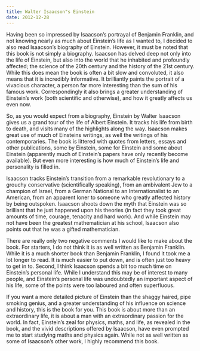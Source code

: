 ```yaml
---
title: Walter Isaacson"s Einstein
date: 2012-12-28
---
```


<!--kg-card-begin: html--><p>Having been so impressed by Isaacson’s portrayal of Benjamin Franklin, and not knowing nearly as much about Einstein’s life as I wanted to, I decided to also read Isaacson’s biography of Einstein. However, it must be noted that this book is not simply a biography. Isaacson has delved deep not only into the life of Einstein, but also into the world that he inhabited and profoundly affected; the science of the 20th century and the history of the 21st century. While this does mean the book is often a bit slow and convoluted, it also means that it is incredibly informative. It brilliantly paints the portrait of a vivacious character, a person far more interesting than the sum of his famous work. Correspondingly it also brings a greater understanding of Einstein’s work (both scientific and otherwise), and how it greatly affects us even now.</p>
<p>So, as you would expect from a biography, Einstein by Walter Isaacson gives us a grand tour of the life of Albert Einstein. It tracks his life from birth to death, and visits many of the highlights along the way. Isaacson makes great use of much of Einsteins writings, as well the writings of his contemporaries. The book is littered with quotes from letters, essays and other publications, some by Einstein, some for Einstein and some about Einstein (apparently much of Einstein’s papers have only recently become available). But even more interesting is how much of Einstein’s life and personality is filled in.</p>
<p>Isaacson tracks Einstein’s transition from a remarkable revolutionary to a grouchy conservative (scientifically speaking), from an ambivalent Jew to a champion of Israel, from a German National to an Internationalist to an American, from an apparent loner to someone who greatly affected history by being outspoken. Isaacson shoots down the myth that Einstein was so brilliant that he just happened upon his theories (in fact they took great amounts of time, courage, tenacity and hard work). And while Einstein may not have been the greatest mathematician at his school, Isaacson also points out that he was a gifted mathematician.</p>
<p>There are really only two negative comments I would like to make about the book. For starters, I do not think it is as well written as Benjamin Franklin. While it is a much shorter book than Benjamin Franklin, I found it took me a lot longer to read. It is much easier to put down, and is often just too heavy to get in to. Second, I think Isaacson spends a bit too much time on Einstein’s personal life. While I understand this may be of interest to many people, and Einstein’s personal life was undoubtedly an important aspect of his life, some of the points were too laboured and often superfluous.</p>
<p>If you want a more detailed picture of Einstein than the shaggy haired, pipe smoking genius, and a greater understanding of his influence on science and history, this is the book for you. This book is about more than an extraordinary life, it is about a man with an extraordinary passion for the world. In fact, Einstein’s zeal for physics, maths, and life, as revealed in the book, and the vivid descriptions offered by Isaacson, have even prompted me to start studying maths and physics again. While not as well written as some of Isaacson’s other work, I highly recommend this book.</p>
<!--kg-card-end: html-->